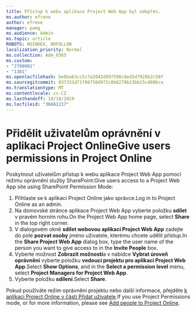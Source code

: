 ```yaml
---
title: Přístup k webu aplikace Project Web App byl odepřen.
ms.author: efrene
author: efrene
manager: pamg
ms.audience: Admin
ms.topic: article
ROBOTS: NOINDEX, NOFOLLOW
localization_priority: Normal
ms.collection: Adm_O365
ms.custom:
- "2700001"
- "1381"
ms.openlocfilehash: be8ba63cc5c7a2042d997598c6ed5d792862c58f
ms.sourcegitcommit: 037331d71f06750d972c0b6278b23bb15c4806ca
ms.translationtype: MT
ms.contentlocale: cs-CZ
ms.lasthandoff: 10/18/2019
ms.locfileid: "36661217"
---
```

# <a name="give-users-permissions-in-project-online"></a><span data-ttu-id="45f57-102">Přidělit uživatelům oprávnění v aplikaci Project Online</span><span class="sxs-lookup"><span data-stu-id="45f57-102">Give users permissions in Project Online</span></span>

<span data-ttu-id="45f57-103">Poskytnout uživatelům přístup k webu aplikace Project Web App pomocí režimu oprávnění služby SharePoint:</span><span class="sxs-lookup"><span data-stu-id="45f57-103">Give users access to a Project Web App site using SharePoint Permission Mode:</span></span>

1. <span data-ttu-id="45f57-104">Přihlaste se k aplikaci Project Online jako správce.</span><span class="sxs-lookup"><span data-stu-id="45f57-104">Log in to Project Online as an admin.</span></span>
2. <span data-ttu-id="45f57-105">Na domovské stránce aplikace Project Web App vyberte položku **sdílet** v pravém horním rohu.</span><span class="sxs-lookup"><span data-stu-id="45f57-105">On the Project Web App home page, select **Share** in the top right corner.</span></span>
3. <span data-ttu-id="45f57-106">V dialogovém okně **sdílet webovou aplikaci Project Web App** zadejte do pole **pozvat osoby** jméno uživatele, kterému chcete udělit přístup.</span><span class="sxs-lookup"><span data-stu-id="45f57-106">In the **Share Project Web App** dialog box, type the user name of the person you want to give access to in the **Invite People** box.</span></span>
4. <span data-ttu-id="45f57-107">Vyberte možnost **Zobrazit možnosti**a v nabídce **Vybrat úroveň oprávnění** vyberte položku **vedoucí projektu pro aplikaci Project Web App**.</span><span class="sxs-lookup"><span data-stu-id="45f57-107">Select **Show Options**, and in the **Select a permission level** menu, select **Project Managers for Project Web App**.</span></span>
5. <span data-ttu-id="45f57-108">Vyberte položku **sdílení**.</span><span class="sxs-lookup"><span data-stu-id="45f57-108">Select **Share**.</span></span>

<span data-ttu-id="45f57-109">Pokud používáte režim oprávnění projektu nebo další informace, přejděte [k aplikaci Project Online v části Přidat uživatele](https://docs.microsoft.com/projectonline/step-2-add-people-to-project-online).</span><span class="sxs-lookup"><span data-stu-id="45f57-109">If you use Project Permissions mode, or for more information, please see [Add people to Project Online](https://docs.microsoft.com/projectonline/step-2-add-people-to-project-online).</span></span>
